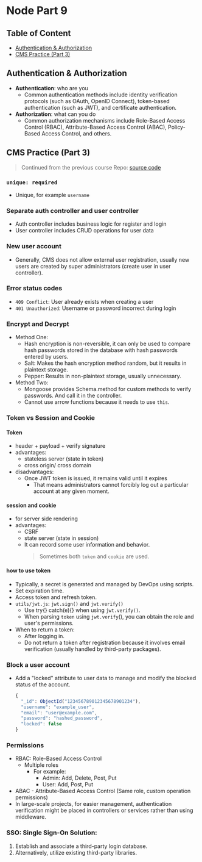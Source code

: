 # Node Part 9

## Table of Content

- [Authentication & Authorization](#authentication-&-authorization)
- [CMS Practice (Part 3)](#cms-practice-part-3)

## Authentication & Authorization

- **Authentication**: who are you
  - Common authentication methods include identity verification protocols (such as OAuth, OpenID Connect), token-based authentication (such as JWT), and certificate authentication.
- **Authorization**: what can you do
  - Common authorization mechanisms include Role-Based Access Control (RBAC), Attribute-Based Access Control (ABAC), Policy-Based Access Control, and others.

## CMS Practice (Part 3)

> Continued from the previous course
> Repo: [source code](https://github.com/LazeBear/jr-fullstack-notes-21/tree/8e5ef171225e46574986d9777f89ac69a29065d2/jr-cms)

### `unique: required`

- Unique, for example `username`

### Separate auth controller and user controller

- Auth controller includes business logic for register and login
- User controller includes CRUD operations for user data

### New user account

- Generally, CMS does not allow external user registration, usually new users are created by super administrators (create user in user controller).

### Error status codes

- `409 Conflict`: User already exists when creating a user
- `401 Unauthorized`: Username or password incorrect during login

### Encrypt and Decrypt

- Method One:
  - Hash encryption is non-reversible, it can only be used to compare hash passwords stored in the database with hash passwords entered by users.
  - Salt: Makes the hash encryption method random, but it results in plaintext storage.
  - Pepper: Results in non-plaintext storage, usually unnecessary.
- Method Two:
  - Mongoose provides Schema.method for custom methods to verify passwords. And call it in the controller.
  - Cannot use arrow functions because it needs to use `this`.

### Token vs Session and Cookie

#### Token

- header + payload + verify signature
- advantages:
  - stateless server (state in token)
  - cross origin/ cross domain
- disadvantages:
  - Once JWT token is issued, it remains valid until it expires
    - That means administrators cannot forcibly log out a particular account at any given moment.

#### session and cookie

- for server side rendering
- advantages:
  - CSRF
  - state server (state in session)
  - It can record some user information and behavior.
    > Sometimes both `token` and `cookie` are used.

#### how to use token

- Typically, a secret is generated and managed by DevOps using scripts.
- Set expiration time.
- Access token and refresh token.
- `utils/jwt.js`: `jwt.sign()` and `jwt.verify()`
  - Use try{} catch(e){} when using `jwt.verify()`.
  - When parsing `token` using `jwt.verify`(), you can obtain the role and user's permissions.
- When to return a token:
  - After logging in.
  - Do not return a token after registration because it involves email verification (usually handled by third-party packages).

### Block a user account

- Add a "locked" attribute to user data to manage and modify the blocked status of the account.

  ```js
  {
    "_id": ObjectId("123456789012345678901234"),
    "username": "example_user",
    "email": "user@example.com",
    "password": "hashed_password",
    "locked": false
  }

  ```

### Permissions

- RBAC: Role-Based Access Control
  - Multiple roles
    - For example:
      - Admin: Add, Delete, Post, Put
      - User: Add, Post, Put
- ABAC - Attribute-Based Access Control (Same role, custom operation permissions)
- In large-scale projects, for easier management, authentication verification might be placed in controllers or services rather than using middleware.

### SSO: Single Sign-On Solution:

1. Establish and associate a third-party login database.
2. Alternatively, utilize existing third-party libraries.
